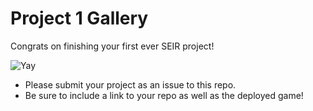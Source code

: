 # Project 1 Gallery

Congrats on finishing your first ever SEIR project! 

![Yay](https://media.giphy.com/media/LSNqpYqGRqwrS/giphy.gif)

- Please submit your project as an issue to this repo. 
- Be sure to include a link to your repo as well as the deployed game!
